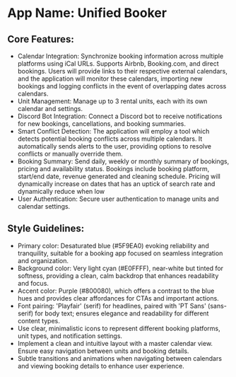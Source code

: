 # **App Name**: Unified Booker

## Core Features:

- Calendar Integration: Synchronize booking information across multiple platforms using iCal URLs. Supports Airbnb, Booking.com, and direct bookings. Users will provide links to their respective external calendars, and the application will monitor these calendars, importing new bookings and logging conflicts in the event of overlapping dates across calendars.
- Unit Management: Manage up to 3 rental units, each with its own calendar and settings.
- Discord Bot Integration: Connect a Discord bot to receive notifications for new bookings, cancellations, and booking summaries.
- Smart Conflict Detection: The application will employ a tool which detects potential booking conflicts across multiple calendars. It automatically sends alerts to the user, providing options to resolve conflicts or manually override them.
- Booking Summary: Send daily, weekly or monthly summary of bookings, pricing and availability status. Bookings include booking platform, start/end date, revenue generated and cleaning schedule. Pricing will dynamically increase on dates that has an uptick of search rate and dynamically reduce when low
- User Authentication: Secure user authentication to manage units and calendar settings.

## Style Guidelines:

- Primary color: Desaturated blue (#5F9EA0) evoking reliability and tranquility, suitable for a booking app focused on seamless integration and organization.
- Background color: Very light cyan (#E0FFFF), near-white but tinted for softness, providing a clean, calm backdrop that enhances readability and focus.
- Accent color: Purple (#800080), which offers a contrast to the blue hues and provides clear affordances for CTAs and important actions.
- Font pairing: 'Playfair' (serif) for headlines, paired with 'PT Sans' (sans-serif) for body text; ensures elegance and readability for different content types.
- Use clear, minimalistic icons to represent different booking platforms, unit types, and notification settings.
- Implement a clean and intuitive layout with a master calendar view. Ensure easy navigation between units and booking details.
- Subtle transitions and animations when navigating between calendars and viewing booking details to enhance user experience.